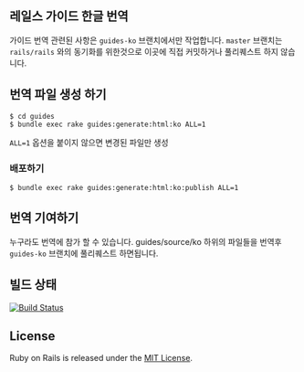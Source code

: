 ## 레일스 가이드 한글 번역

가이드 번역 관련된 사항은 `guides-ko` 브랜치에서만 작업합니다. `master` 브랜치는 `rails/rails` 와의 동기화를 위한것으로 이곳에 직접 커밋하거나 풀리퀘스트 하지 않습니다.

## 번역 파일 생성 하기

```
$ cd guides
$ bundle exec rake guides:generate:html:ko ALL=1
```

`ALL=1` 옵션을 붙이지 않으면 변경된 파일만 생성

### 배포하기

```
$ bundle exec rake guides:generate:html:ko:publish ALL=1
```

## 번역 기여하기

누구라도 번역에 참가 할 수 있습니다. guides/source/ko 하위의 파일들을 번역후 `guides-ko` 브랜치에 풀리퀘스트 하면됩니다.

## 빌드 상태

[![Build Status](https://travis-ci.org/rorlakr/rails-guides.svg?branch=guides-ko)](https://travis-ci.org/rorlakr/rails-guides)

## License

Ruby on Rails is released under the [MIT License](http://www.opensource.org/licenses/MIT).
